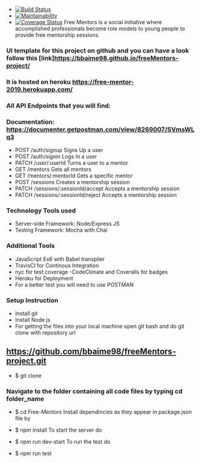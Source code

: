 - [![Build Status](https://www.travis-ci.com/bbaime98/freeMentors-project.svg?branch=develop)](https://www.travis-ci.com/bbaime98/freeMentors-project)
- [![Maintainability](https://api.codeclimate.com/v1/badges/c0fa93741dbe645888b2/maintainability)](https://codeclimate.com/github/bbaime98/freeMentors-project/maintainability)
- [![Coverage Status](https://coveralls.io/repos/github/bbaime98/freeMentors-project/badge.svg?branch=develop)](https://coveralls.io/github/bbaime98/freeMentors-project?branch=develop)
Free Mentors is a social initiative where accomplished professionals become role models to young people to provide free mentorship sessions.

### UI template for this project on github and you can  have a look follow this [link]https://bbaime98.github.io/freeMentors-project/
### It is hosted on heroku https://free-mentor-2019.herokuapp.com/
### All API Endpoints that you will find:
### Documentation: https://documenter.getpostman.com/view/8269007/SVmsWLq3

- POST /auth/signup Signs Up a user
- POST /auth/signin Logs In a user
- PATCH /user/:userId Turns a user to a mentor
- GET /mentors Gets all mentors
- GET /mentors/:mentorId Gets a specific mentor
- POST /sessions Creates a mentorship session
- PATCH /sessions/:sessionId/accept Accepts a mentorship session
- PATCH /sessions/:sessionId/reject Accepts a mentorship session
### Technology Tools used
- Server-side Framework: Node/Express JS
- Testing Framework: Mocha with Chai
### Additional Tools
- JavaScript Es6 with Babel transpiler
- TravisCI for Continous Integration
- nyc for test coverage
-CodeClimate and Coveralls for badges
- Heroku for Deployment
- For a better test you will need to use POSTMAN

### Setup Instruction
- Install git
- Install Node js
- For getting the files into your local machine open git bash and do git clone with repository url
## https://github.com/bbaime98/freeMentors-project.git
- $ git clone 
### Navigate to the folder containing all code files by typing cd folder_name

- $ cd Free-Mentors
Install dependincies as they appear in package.json file by

- $ npm install
To start the server do

- $ npm run dev-start
To run the test do

- $ npm run test
